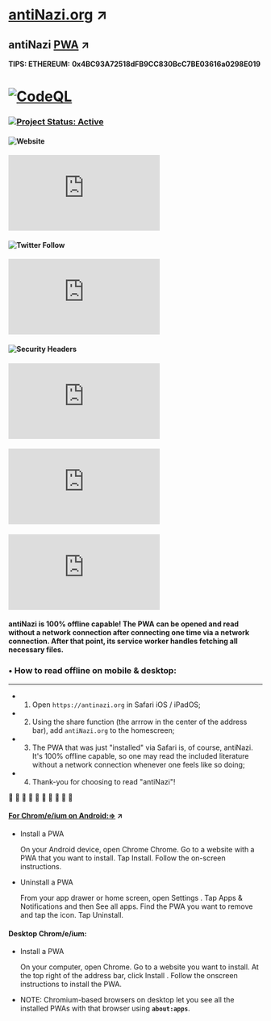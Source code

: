 # [antiNazi.org](https://antinazi.org) ↗
## antiNazi [PWA](https://support.google.com/chrome/answer/9658361) ↗
**TIPS: ETHEREUM:**
**0x4BC93A72518dFB9CC830BcC7BE03616a0298E019**

# [![CodeQL](https://github.com/Antifa-Productions/antiNazi.org/actions/workflows/codeql.yml/badge.svg)](https://github.com/Antifa-Productions/antiNazi.org/actions/workflows/codeql.yml)
###  [![Project Status: Active](https://www.repostatus.org/badges/latest/active.svg)](https://www.repostatus.org/#active)
#### ![Website](https://img.shields.io/website?color=black&label=web%20app&logo=linux&logoColor=black&style=flat-square&url=https%3A%2F%2Fantinazi.org)
#### ![GitHub language count](https://img.shields.io/github/languages/count/Antifa-Productions/antiNazi.org?color=black&logo=git&logoColor=black&style=flat-square)
#### ![Twitter Follow](https://img.shields.io/twitter/follow/DeVoltairine?&style=flat-square&color=black&logo=twitter&logoColor=black)
#### ![Chromium HSTS preload](https://img.shields.io/hsts/preload/antinazi.org?logo=googlechrome&style=flat-square&color=black&logoColor=black)
#### ![Security Headers](https://img.shields.io/security-headers?style=flat-square&color=black&url=https%3A%2F%2Fantinazi.org)
#### ![Mozilla HTTP Observatory Grade](https://img.shields.io/mozilla-observatory/grade-score/antinazi.org?&logo=mozilla&style=flat-square&color=black&logoColor=black)
#### ![GitHub code size in bytes](https://img.shields.io/github/languages/code-size/Antifa-Productions/antiNazi.org?style=flat-square&color=black&logo=debian&logoColor=black)
#### ![Top Language](https://img.shields.io/github/languages/top/Antifa-Productions/antiNazi.org?style=flat-square&color=black&logo=html5&logoColor=black)
#### **antiNazi** is 100% offline capable! The PWA can be opened and read without a network connection after connecting one time via a network connection. After that point, its service worker handles fetching all necessary files.

### • How to read offline on mobile & desktop:

---

- 1. Open `https://antinazi.org` in Safari iOS / iPadOS;

- 2. Using the share function (the arrrow in the center of the address bar), add `antiNazi.org` to the homescreen;

- 3. The PWA that was just "installed" via Safari is, of course, antiNazi. It's 100% offline capable, so one may read the included literature without a network connection whenever one feels like so doing;

- 4. Thank-you for choosing to read "antiNazi"!

 🏴 🏴 🏴 🏴 🏴 🏴 🏴 🏴 🏴 🏴

#### [For Chrom/e/ium on Android:=>](https://support.google.com/chrome/answer/9658361) ↗

- Install a PWA

  On your Android device, open Chrome Chrome. Go to a website with a PWA that you want to install. Tap Install. Follow the on-screen instructions.

- Uninstall a PWA

  From your app drawer or home screen, open Settings . Tap Apps & Notifications and then See all apps. Find the PWA you want to remove and tap the icon. Tap Uninstall.

#### Desktop Chrom/e/ium:

- Install a PWA

  On your computer, open Chrome. Go to a website you want to install. At the top right of the address bar, click Install . Follow the onscreen instructions to install the PWA.

- NOTE: Chromium-based browsers on desktop let you see all the installed PWAs with that browser using **`about:apps`**.
